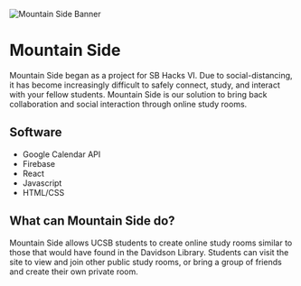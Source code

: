  ![Mountain Side Banner](https://media.discordapp.net/attachments/799913314091401267/800132197918179378/mtnside-logo-01.png)
# Mountain Side
Mountain Side began as a project for SB Hacks VI. Due to social-distancing, it has become increasingly difficult to safely connect, study, and interact with your fellow students. Mountain Side is our solution to bring back collaboration and social interaction through online study rooms.

## Software

* Google Calendar API
* Firebase
* React
* Javascript
* HTML/CSS

## What can Mountain Side do?

Mountain Side allows UCSB students to create online study rooms similar to those that would have found in the Davidson Library. Students can visit the site to view and join other public study rooms, or bring a group of friends and create their own private room.

